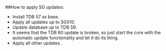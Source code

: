 ##How to apply SG updates:
* Install TDB 57 as base.
* Apply all updates up to SG010.
* Update database up to TDB 59.
* It seems that the TDB 60 update is broken, so just start the core with the automatic update functionality and let it do its thing.
* Apply all other updates.